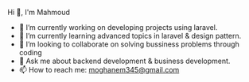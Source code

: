 Hi 👋, I'm Mahmoud

- 🔭 I’m currently working on developing projects using laravel.
- 🌱 I’m currently learning advanced topics in laravel & design pattern.
- 👯 I’m looking to collaborate on solving bussiness problems through coding
- 💬 Ask me about backend development & business development.
- 📫 How to reach me: moghanem345@gmail.com

